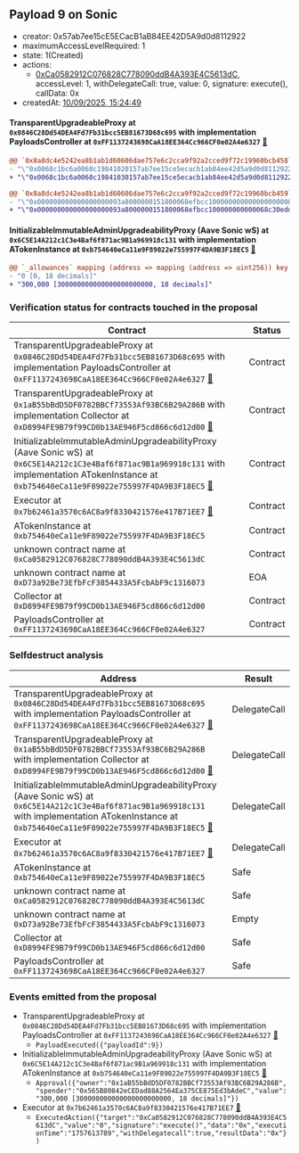 ## Payload 9 on Sonic

- creator: 0x57ab7ee15cE5ECacB1aB84EE42D5A9d0d8112922
- maximumAccessLevelRequired: 1
- state: 1(Created)
- actions:
  - [0xCa0582912C076828C778090ddB4A393E4C5613dC](https://sonicscan.org/tx/0xCa0582912C076828C778090ddB4A393E4C5613dC), accessLevel: 1, withDelegateCall: true, value: 0, signature: execute(), callData: 0x
- createdAt: [10/09/2025, 15:24:49](https://sonicscan.org/tx/0x36bc5b5a510d376eb069ded7dc55d1bf6090518cc49f33a640eda281c2dc226d)

#### TransparentUpgradeableProxy at `0x0846C28Dd54DEA4Fd7Fb31bcc5EB81673D68c695` with implementation PayloadsController at `0xFF1137243698CaA18EE364Cc966CF0e02A4e6327` [:ghost:](https://github.com/bgd-labs/aave-address-book  "GovernanceV3Sonic.PAYLOADS_CONTROLLER")

```diff
@@ `0x8a8dc4e5242ea8b1ab1d60606dae757e6c2cca9f92a2cced9f72c19960bcb458` raw  @@
- "\"0x0068c1bc6a0068c19841020157ab7ee15ce5ecacb1ab84ee42d5a9d0d8112922\""
+ "\"0x0068c1bc6a0068c19841030157ab7ee15ce5ecacb1ab84ee42d5a9d0d8112922\""

@@ `0x8a8dc4e5242ea8b1ab1d60606dae757e6c2cca9f92a2cced9f72c19960bcb459` raw  @@
- "\"0x000000000000000000093a8000000151800068efbcc100000000000000000000\""
+ "\"0x000000000000000000093a8000000151800068efbcc100000000000068c30edd\""

```
#### InitializableImmutableAdminUpgradeabilityProxy (Aave Sonic wS) at `0x6C5E14A212c1C3e4Baf6f871ac9B1a969918c131` with implementation ATokenInstance at `0xb754640eCa11e9F89022e755997F4DA9B3F18EC5` [:ghost:](https://github.com/bgd-labs/aave-address-book  "AaveV3Sonic.ASSETS.wS.A_TOKEN")

```diff
@@ `_allowances` mapping (address => mapping (address => uint256)) key `0x1ab55bbdd5df0782bbcf73553af93bc6b29a286b`.0x565b80842ecedad88a2564ea375ce875ed3badec @@
- "0 [0, 18 decimals]"
+ "300,000 [300000000000000000000000, 18 decimals]"

```
### Verification status for contracts touched in the proposal

| Contract | Status |
|---------|------------|
| TransparentUpgradeableProxy at `0x0846C28Dd54DEA4Fd7Fb31bcc5EB81673D68c695` with implementation PayloadsController at `0xFF1137243698CaA18EE364Cc966CF0e02A4e6327` [:ghost:](https://github.com/bgd-labs/aave-address-book  "GovernanceV3Sonic.PAYLOADS_CONTROLLER") | Contract |
| TransparentUpgradeableProxy at `0x1aB55bBdD5DF0782BBCf73553Af93BC6B29A286B` with implementation Collector at `0xD8994FE9B79f99CD0b13AE946F5cd866c6d12d00` [:ghost:](https://github.com/bgd-labs/aave-address-book  "AaveV3Sonic.COLLECTOR") | Contract |
| InitializableImmutableAdminUpgradeabilityProxy (Aave Sonic wS) at `0x6C5E14A212c1C3e4Baf6f871ac9B1a969918c131` with implementation ATokenInstance at `0xb754640eCa11e9F89022e755997F4DA9B3F18EC5` [:ghost:](https://github.com/bgd-labs/aave-address-book  "AaveV3Sonic.ASSETS.wS.A_TOKEN") | Contract |
| Executor at `0x7b62461a3570c6AC8a9f8330421576e417B71EE7` [:ghost:](https://github.com/bgd-labs/aave-address-book  "AaveV3Sonic.ACL_ADMIN") | Contract |
| ATokenInstance at `0xb754640eCa11e9F89022e755997F4DA9B3F18EC5` | Contract |
| unknown contract name at `0xCa0582912C076828C778090ddB4A393E4C5613dC` | Contract |
| unknown contract name at `0xD73a92Be73EfbFcF3854433A5FcbAbF9c1316073` | EOA |
| Collector at `0xD8994FE9B79f99CD0b13AE946F5cd866c6d12d00` | Contract |
| PayloadsController at `0xFF1137243698CaA18EE364Cc966CF0e02A4e6327` | Contract |

### Selfdestruct analysis

| Address | Result |
|---------|------------|
| TransparentUpgradeableProxy at `0x0846C28Dd54DEA4Fd7Fb31bcc5EB81673D68c695` with implementation PayloadsController at `0xFF1137243698CaA18EE364Cc966CF0e02A4e6327` [:ghost:](https://github.com/bgd-labs/aave-address-book  "GovernanceV3Sonic.PAYLOADS_CONTROLLER") | DelegateCall |
| TransparentUpgradeableProxy at `0x1aB55bBdD5DF0782BBCf73553Af93BC6B29A286B` with implementation Collector at `0xD8994FE9B79f99CD0b13AE946F5cd866c6d12d00` [:ghost:](https://github.com/bgd-labs/aave-address-book  "AaveV3Sonic.COLLECTOR") | DelegateCall |
| InitializableImmutableAdminUpgradeabilityProxy (Aave Sonic wS) at `0x6C5E14A212c1C3e4Baf6f871ac9B1a969918c131` with implementation ATokenInstance at `0xb754640eCa11e9F89022e755997F4DA9B3F18EC5` [:ghost:](https://github.com/bgd-labs/aave-address-book  "AaveV3Sonic.ASSETS.wS.A_TOKEN") | DelegateCall |
| Executor at `0x7b62461a3570c6AC8a9f8330421576e417B71EE7` [:ghost:](https://github.com/bgd-labs/aave-address-book  "AaveV3Sonic.ACL_ADMIN") | DelegateCall |
| ATokenInstance at `0xb754640eCa11e9F89022e755997F4DA9B3F18EC5` | Safe |
| unknown contract name at `0xCa0582912C076828C778090ddB4A393E4C5613dC` | Safe |
| unknown contract name at `0xD73a92Be73EfbFcF3854433A5FcbAbF9c1316073` | Empty |
| Collector at `0xD8994FE9B79f99CD0b13AE946F5cd866c6d12d00` | Safe |
| PayloadsController at `0xFF1137243698CaA18EE364Cc966CF0e02A4e6327` | Safe |

### Events emitted from the proposal

- TransparentUpgradeableProxy at `0x0846C28Dd54DEA4Fd7Fb31bcc5EB81673D68c695` with implementation PayloadsController at `0xFF1137243698CaA18EE364Cc966CF0e02A4e6327` [:ghost:](https://github.com/bgd-labs/aave-address-book  "GovernanceV3Sonic.PAYLOADS_CONTROLLER")
  - `PayloadExecuted({"payloadId":9})`
- InitializableImmutableAdminUpgradeabilityProxy (Aave Sonic wS) at `0x6C5E14A212c1C3e4Baf6f871ac9B1a969918c131` with implementation ATokenInstance at `0xb754640eCa11e9F89022e755997F4DA9B3F18EC5` [:ghost:](https://github.com/bgd-labs/aave-address-book  "AaveV3Sonic.ASSETS.wS.A_TOKEN")
  - `Approval({"owner":"0x1aB55bBdD5DF0782BBCf73553Af93BC6B29A286B","spender":"0x565B80842eCEDad88A2564Ea375CE875Ed3bAdeC","value":"300,000 [300000000000000000000000, 18 decimals]"})`
- Executor at `0x7b62461a3570c6AC8a9f8330421576e417B71EE7` [:ghost:](https://github.com/bgd-labs/aave-address-book  "AaveV3Sonic.ACL_ADMIN")
  - `ExecutedAction({"target":"0xCa0582912C076828C778090ddB4A393E4C5613dC","value":"0","signature":"execute()","data":"0x","executionTime":"1757613789","withDelegatecall":true,"resultData":"0x"})`
